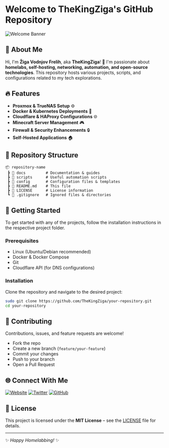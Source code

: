 # Welcome to TheKingZiga's GitHub Repository

![Welcome Banner](https://your-image-url.com/banner.png)

## 🚀 About Me
Hi, I'm **Žiga Vodnjov Frelih**, aka **TheKingZiga**! 👑 I'm passionate about **homelabs, self-hosting, networking, automation, and open-source technologies**. This repository hosts various projects, scripts, and configurations related to my tech explorations.

## 🔥 Features
- **Proxmox & TrueNAS Setup** ⚙️
- **Docker & Kubernetes Deployments** 🐳
- **Cloudflare & HAProxy Configurations** 🌐
- **Minecraft Server Management** 🎮
- **Firewall & Security Enhancements** 🔒
- **Self-Hosted Applications** 🏠

## 📂 Repository Structure
```
📦 repository-name
 ┣ 📂 docs         # Documentation & guides
 ┣ 📂 scripts      # Useful automation scripts
 ┣ 📂 config       # Configuration files & templates
 ┣ 📜 README.md    # This file
 ┣ 📜 LICENSE      # License information
 ┗ 📜 .gitignore   # Ignored files & directories
```

## 🚀 Getting Started
To get started with any of the projects, follow the installation instructions in the respective project folder.

### Prerequisites
- Linux (Ubuntu/Debian recommended)
- Docker & Docker Compose
- Git
- Cloudflare API (for DNS configurations)

### Installation
Clone the repository and navigate to the desired project:
```bash
sudo git clone https://github.com/TheKingZiga/your-repository.git
cd your-repository
```

## 🤝 Contributing
Contributions, issues, and feature requests are welcome!
- Fork the repo
- Create a new branch (`feature/your-feature`)
- Commit your changes
- Push to your branch
- Open a Pull Request

## 🌐 Connect With Me
[![Website](https://img.shields.io/badge/Website-TheKingZiga.com-blue)](https://www.thekingziga.com)
[![Twitter](https://img.shields.io/badge/Twitter-@TheKingZiga-1DA1F2)](https://twitter.com/TheKingZiga)
[![GitHub](https://img.shields.io/badge/GitHub-TheKingZiga-181717)](https://github.com/TheKingZiga)

## 📜 License
This project is licensed under the **MIT License** – see the [LICENSE](LICENSE) file for details.

---
✨ _Happy Homelabbing!_ ✨

